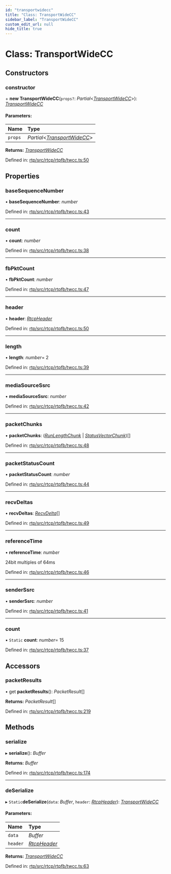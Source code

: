 ```yaml
---
id: "transportwidecc"
title: "Class: TransportWideCC"
sidebar_label: "TransportWideCC"
custom_edit_url: null
hide_title: true
---
```


# Class: TransportWideCC

## Constructors

### constructor

\+ **new TransportWideCC**(`props?`: *Partial*<[*TransportWideCC*](transportwidecc.md)\>): [*TransportWideCC*](transportwidecc.md)

#### Parameters:

Name | Type |
:------ | :------ |
`props` | *Partial*<[*TransportWideCC*](transportwidecc.md)\> |

**Returns:** [*TransportWideCC*](transportwidecc.md)

Defined in: [rtp/src/rtcp/rtpfb/twcc.ts:50](https://github.com/shinyoshiaki/werift-webrtc/blob/b7c7a6e/packages/rtp/src/rtcp/rtpfb/twcc.ts#L50)

## Properties

### baseSequenceNumber

• **baseSequenceNumber**: *number*

Defined in: [rtp/src/rtcp/rtpfb/twcc.ts:43](https://github.com/shinyoshiaki/werift-webrtc/blob/b7c7a6e/packages/rtp/src/rtcp/rtpfb/twcc.ts#L43)

___

### count

• **count**: *number*

Defined in: [rtp/src/rtcp/rtpfb/twcc.ts:38](https://github.com/shinyoshiaki/werift-webrtc/blob/b7c7a6e/packages/rtp/src/rtcp/rtpfb/twcc.ts#L38)

___

### fbPktCount

• **fbPktCount**: *number*

Defined in: [rtp/src/rtcp/rtpfb/twcc.ts:47](https://github.com/shinyoshiaki/werift-webrtc/blob/b7c7a6e/packages/rtp/src/rtcp/rtpfb/twcc.ts#L47)

___

### header

• **header**: [*RtcpHeader*](rtcpheader.md)

Defined in: [rtp/src/rtcp/rtpfb/twcc.ts:50](https://github.com/shinyoshiaki/werift-webrtc/blob/b7c7a6e/packages/rtp/src/rtcp/rtpfb/twcc.ts#L50)

___

### length

• **length**: *number*= 2

Defined in: [rtp/src/rtcp/rtpfb/twcc.ts:39](https://github.com/shinyoshiaki/werift-webrtc/blob/b7c7a6e/packages/rtp/src/rtcp/rtpfb/twcc.ts#L39)

___

### mediaSourceSsrc

• **mediaSourceSsrc**: *number*

Defined in: [rtp/src/rtcp/rtpfb/twcc.ts:42](https://github.com/shinyoshiaki/werift-webrtc/blob/b7c7a6e/packages/rtp/src/rtcp/rtpfb/twcc.ts#L42)

___

### packetChunks

• **packetChunks**: ([*RunLengthChunk*](runlengthchunk.md) \| [*StatusVectorChunk*](statusvectorchunk.md))[]

Defined in: [rtp/src/rtcp/rtpfb/twcc.ts:48](https://github.com/shinyoshiaki/werift-webrtc/blob/b7c7a6e/packages/rtp/src/rtcp/rtpfb/twcc.ts#L48)

___

### packetStatusCount

• **packetStatusCount**: *number*

Defined in: [rtp/src/rtcp/rtpfb/twcc.ts:44](https://github.com/shinyoshiaki/werift-webrtc/blob/b7c7a6e/packages/rtp/src/rtcp/rtpfb/twcc.ts#L44)

___

### recvDeltas

• **recvDeltas**: [*RecvDelta*](recvdelta.md)[]

Defined in: [rtp/src/rtcp/rtpfb/twcc.ts:49](https://github.com/shinyoshiaki/werift-webrtc/blob/b7c7a6e/packages/rtp/src/rtcp/rtpfb/twcc.ts#L49)

___

### referenceTime

• **referenceTime**: *number*

24bit multiples of 64ms

Defined in: [rtp/src/rtcp/rtpfb/twcc.ts:46](https://github.com/shinyoshiaki/werift-webrtc/blob/b7c7a6e/packages/rtp/src/rtcp/rtpfb/twcc.ts#L46)

___

### senderSsrc

• **senderSsrc**: *number*

Defined in: [rtp/src/rtcp/rtpfb/twcc.ts:41](https://github.com/shinyoshiaki/werift-webrtc/blob/b7c7a6e/packages/rtp/src/rtcp/rtpfb/twcc.ts#L41)

___

### count

▪ `Static` **count**: *number*= 15

Defined in: [rtp/src/rtcp/rtpfb/twcc.ts:37](https://github.com/shinyoshiaki/werift-webrtc/blob/b7c7a6e/packages/rtp/src/rtcp/rtpfb/twcc.ts#L37)

## Accessors

### packetResults

• get **packetResults**(): *PacketResult*[]

**Returns:** *PacketResult*[]

Defined in: [rtp/src/rtcp/rtpfb/twcc.ts:219](https://github.com/shinyoshiaki/werift-webrtc/blob/b7c7a6e/packages/rtp/src/rtcp/rtpfb/twcc.ts#L219)

## Methods

### serialize

▸ **serialize**(): *Buffer*

**Returns:** *Buffer*

Defined in: [rtp/src/rtcp/rtpfb/twcc.ts:174](https://github.com/shinyoshiaki/werift-webrtc/blob/b7c7a6e/packages/rtp/src/rtcp/rtpfb/twcc.ts#L174)

___

### deSerialize

▸ `Static`**deSerialize**(`data`: *Buffer*, `header`: [*RtcpHeader*](rtcpheader.md)): [*TransportWideCC*](transportwidecc.md)

#### Parameters:

Name | Type |
:------ | :------ |
`data` | *Buffer* |
`header` | [*RtcpHeader*](rtcpheader.md) |

**Returns:** [*TransportWideCC*](transportwidecc.md)

Defined in: [rtp/src/rtcp/rtpfb/twcc.ts:63](https://github.com/shinyoshiaki/werift-webrtc/blob/b7c7a6e/packages/rtp/src/rtcp/rtpfb/twcc.ts#L63)
